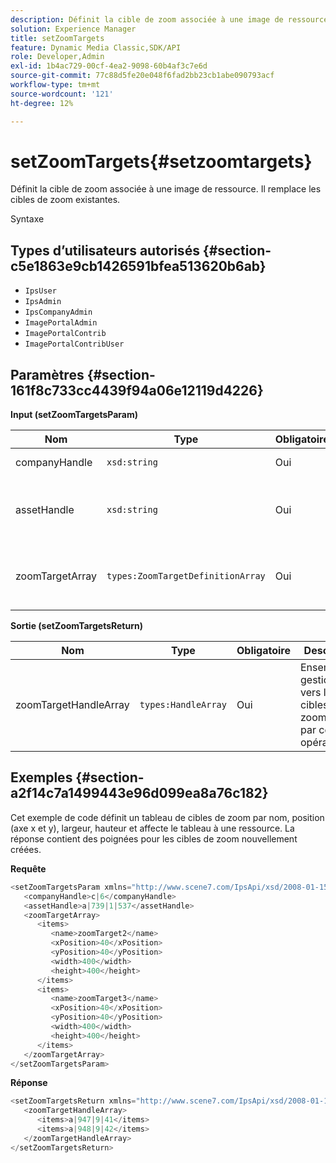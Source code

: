 ```yaml
---
description: Définit la cible de zoom associée à une image de ressource. Il remplace les cibles de zoom existantes.
solution: Experience Manager
title: setZoomTargets
feature: Dynamic Media Classic,SDK/API
role: Developer,Admin
exl-id: 1b4ac729-00cf-4ea2-9098-60b4af3c7e6d
source-git-commit: 77c88d5fe20e048f6fad2bb23cb1abe090793acf
workflow-type: tm+mt
source-wordcount: '121'
ht-degree: 12%

---
```


# setZoomTargets{#setzoomtargets}

Définit la cible de zoom associée à une image de ressource. Il remplace les cibles de zoom existantes.

Syntaxe

## Types d’utilisateurs autorisés {#section-c5e1863e9cb1426591bfea513620b6ab}

* `IpsUser`
* `IpsAdmin`
* `IpsCompanyAdmin`
* `ImagePortalAdmin`
* `ImagePortalContrib`
* `ImagePortalContribUser`

## Paramètres {#section-161f8c733cc4439f94a06e12119d4226}

**Input (setZoomTargetsParam)**

| Nom | Type | Obligatoire | Description |
|---|---|---|---|
| companyHandle | `xsd:string` | Oui | Poignée de la société. |
| assetHandle | `xsd:string` | Oui | Ressource avec la cible de zoom à définir. |
| zoomTargetArray | `types:ZoomTargetDefinitionArray` | Oui | Tableau des définitions de cibles de zoom. |

**Sortie (setZoomTargetsReturn)**

| Nom | Type | Obligatoire | Description |
|---|---|---|---|
| zoomTargetHandleArray | `types:HandleArray` | Oui | Ensemble de gestionnaires vers les cibles de zoom créées par cette opération. |

## Exemples {#section-a2f14c7a1499443e96d099ea8a76c182}

Cet exemple de code définit un tableau de cibles de zoom par nom, position (axe x et y), largeur, hauteur et affecte le tableau à une ressource. La réponse contient des poignées pour les cibles de zoom nouvellement créées.

**Requête**

```java
<setZoomTargetsParam xmlns="http://www.scene7.com/IpsApi/xsd/2008-01-15">
   <companyHandle>c|6</companyHandle>
   <assetHandle>a|739|1|537</assetHandle>
   <zoomTargetArray>
      <items>
         <name>zoomTarget2</name>
         <xPosition>40</xPosition>
         <yPosition>40</yPosition>
         <width>400</width>
         <height>400</height>
      </items>
      <items>
         <name>zoomTarget3</name>
         <xPosition>40</xPosition>
         <yPosition>40</yPosition>
         <width>400</width>
         <height>400</height>
      </items>
   </zoomTargetArray>
</setZoomTargetsParam>
```

**Réponse**

```java
<setZoomTargetsReturn xmlns="http://www.scene7.com/IpsApi/xsd/2008-01-15">
   <zoomTargetHandleArray>
      <items>a|947|9|41</items>
      <items>a|948|9|42</items>
   </zoomTargetHandleArray>
</setZoomTargetsReturn>
```
